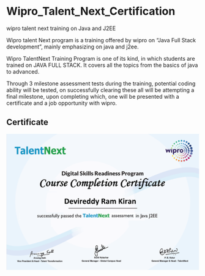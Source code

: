 # Wipro_Talent_Next_Certification
wipro talent next training on Java and J2EE

Wipro talent Next program is a training offered by wipro on “Java Full Stack development”, mainly emphasizing on java and j2ee.

Wipro TalentNext Training Program is one of its kind, in which students are trained on JAVA FULL STACK. It covers all the topics from the basics of java to advanced.

Through 3 milestone assessment tests during the training, potential coding ability will be tested, on successfully clearing these all will be attempting a final
milestone, upon completing which, one will be presented with a certificate and a job opportunity with wipro.

## Certificate 

![](https://github.com/ramkiran55/Wipro_Talent_Next_Certification/blob/main/WTN%20Certificate.png)
